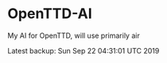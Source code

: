 # OpenTTD-AI
My AI for OpenTTD, will use primarily air

Latest backup: Sun Sep 22 04:31:01 UTC 2019
